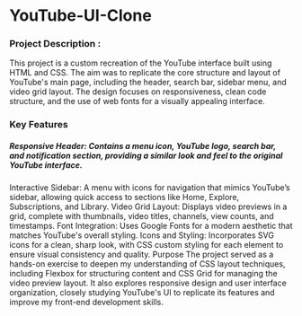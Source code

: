 # YouTube-UI-Clone
### Project Description :
This project is a custom recreation of the YouTube interface built using HTML and CSS. The aim was to replicate the core structure and layout of YouTube's main page, including the header, search bar, sidebar menu, and video grid layout. The design focuses on responsiveness, clean code structure, and the use of web fonts for a visually appealing interface.

### Key Features
##### Responsive Header:  Contains a menu icon, YouTube logo, search bar, and notification section, providing a similar look and feel to the original YouTube interface.
Interactive Sidebar: A menu with icons for navigation that mimics YouTube’s sidebar, allowing quick access to sections like Home, Explore, Subscriptions, and Library.
Video Grid Layout: Displays video previews in a grid, complete with thumbnails, video titles, channels, view counts, and timestamps.
Font Integration: Uses Google Fonts for a modern aesthetic that matches YouTube's overall styling.
Icons and Styling: Incorporates SVG icons for a clean, sharp look, with CSS custom styling for each element to ensure visual consistency and quality.
Purpose
The project served as a hands-on exercise to deepen my understanding of CSS layout techniques, including Flexbox for structuring content and CSS Grid for managing the video preview layout. It also explores responsive design and user interface organization, closely studying YouTube's UI to replicate its features and improve my front-end development skills.
